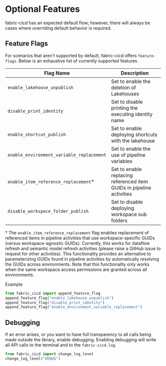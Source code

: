 # Optional Features

fabric-cicd has an expected default flow; however, there will always be cases where overriding default behavior is required.

## Feature Flags

For scenarios that aren't supported by default, fabric-cicd offers `feature-flags`. Below is an exhaustive list of currently supported features.

| Flag Name                                 | Description                                                          |
| ----------------------------------------- | -------------------------------------------------------------------- |
| `enable_lakehouse_unpublish`              | Set to enable the deletion of Lakehouses                             |
| `disable_print_identity`                  | Set to disable printing the executing identity name                  |
| `enable_shortcut_publish`                 | Set to enable deploying shortcuts with the lakehouse                 |
| `enable_environment_variable_replacement` | Set to enable the use of pipeline variables                          |
| `enable_item_reference_replacement`\*     | Set to enable replacing referenced item GUIDs in pipeline activities |
| `disable_workspace_folder_publish`        | Set to disable deploying workspace sub folders                       |

\* The `enable_item_reference_replacement` flag enables replacement of referenced items in pipeline activities that use workspace-specific GUIDs (versus workspace-agnostic GUIDs). Currently, this works for dataflow refresh and semantic model refresh activities (please raise a GitHub issue to request for other activities). This functionality provides an alternative to parameterizing GUIDs found in pipeline activities by automatically resolving the GUIDs across environments. Note that this functionality only works when the same workspace access permissions are granted across all environments.

<span class="md-h3-nonanchor">Example</span>

```python
from fabric_cicd import append_feature_flag
append_feature_flag("enable_lakehouse_unpublish")
append_feature_flag("disable_print_identity")
append_feature_flag("enable_environment_variable_replacement")
```

## Debugging

If an error arises, or you want to have full transparency to all calls being made outside the library, enable debugging. Enabling debugging will write all API calls to the terminal and to the `fabric-cicd.log`.

```python
from fabric_cicd import change_log_level
change_log_level("DEBUG")
```
